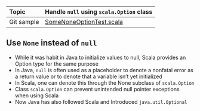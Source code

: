 | Topic | Handle `null` using `scala.Option` class|
| :--- | :--- |
| Git sample | [SomeNoneOptionTest.scala](https://github.com/inbravo/scala-src/blob/master/src/main/scala/com/inbravo/lang/SomeNoneOptionTest.scala)|


##	Use `None` instead of `null`

*	While it was habit in Java to initialize values to null, Scala provides an Option type for the same purpose
*	In Java, `null` is often used as a placeholder to denote a nonfatal error as a return value or to denote that a variable isn’t yet initialized
*	In Scala, one can denote this through the None subclass of `scala.Option`
*	Class `scala.Option` can prevent unintended null pointer exceptions when using Scala
*	Now Java has also followed Scala and Introduced `java.util.Optional`

